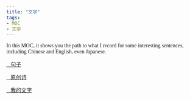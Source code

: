 ```yaml
---
title: "文学"
tags:
- MOC
- 文学
---
```


  <style>
    p {
        font-family: Source Sans Pro, SimSun;
        font-variant-east-asian: traditional;
    }

    a {
        font-family: Source Sans Pro, SimSun;
        font-variant-east-asian: traditional;
    }
  </style>

In this MOC, it shows you the path to what I record for some interesting sentences, including Chinese and English, even Japanese.

[🌌句子](文学/句子/句子.md)

[📜原创诗](文学/poem/Poem_by_me.md)

[🎏我的文字](文学/article/article_MOC.md)

